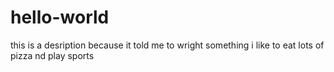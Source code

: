 # hello-world
this is a desription because it told me to wright something 
i like to eat lots of pizza nd play sports
